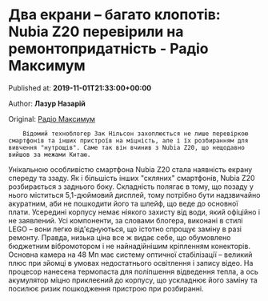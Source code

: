 
# Два екрани – багато клопотів: Nubia Z20 перевірили на ремонтопридатність - Радіо Максимум

Published at: **2019-11-01T21:33:00+00:00**

Author: **Лазур Назарій**

Original: [Радіо Максимум](https://maximum.fm/dva-ekrani--bagato-klopotiv-nubia-z20-perevirili-na-remontopridatnist_n168923)


        Відомий техноблогер Зак Нільсон захоплюється не лише перевіркою смартфонів та інших пристроїв на міцність, але і їх розбиранням для вивчення "нутрощів". Саме так він вчинив з Nubia Z20, що нещодавно вийшов за межами Китаю.
      
Унікальною особливістю смартфона Nubia Z20 стала наявність екрану спереду та ззаду.
Як і більшість інших "скляних" смартфонів, Nubia Z20 розбирається з заднього боку. Складність полягає в тому, що позаду у нього міститься 5,1-дюймовий дисплей, тому потрібно бути надзвичайно акуратним, аби не пошкодити його та шлейф, що веде до основної плати.
Усередині корпусу немає ніякого захисту від води, який офіційно і не заявлений. Усі компоненти, за словами блогера, виконані в стилі LEGO – вони легко від'єднуються, що істотно спрощує заміну в разі ремонту. Правда, низька ціна все ж видає себе, що обумовлено бюджетним вібромотором і не найнадійнішим кріпленням конекторів.
Основна камера на 48 Мп має систему оптичної стабілізації – великий плюс при зйомці в умовах недостатнього освітлення і запису відео. На процесор нанесена термопаста для поліпшення відведення тепла, а ось акумулятор міцно приклеєний до корпусу, що ускладнює його заміну та посилює ризик пошкодження пристрою при розбиранні.
